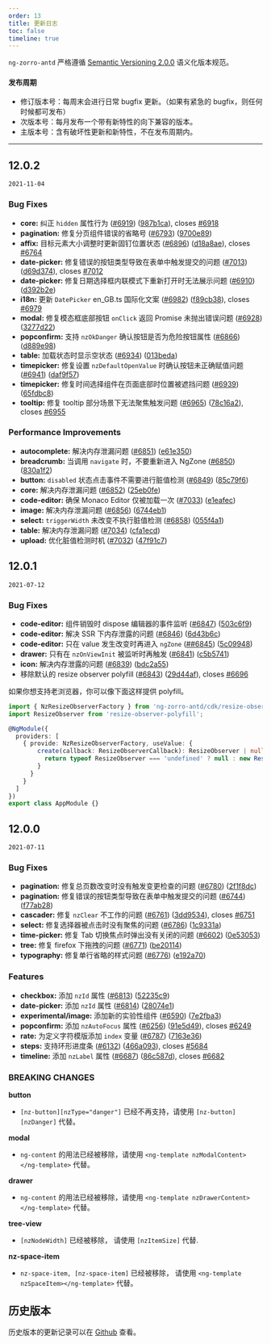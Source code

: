 ```yaml
---
order: 13
title: 更新日志
toc: false
timeline: true
---
```

`ng-zorro-antd` 严格遵循 [Semantic Versioning 2.0.0](https://semver.org/lang/zh-CN/) 语义化版本规范。

#### 发布周期

* 修订版本号：每周末会进行日常 bugfix 更新。（如果有紧急的 bugfix，则任何时候都可发布）
* 次版本号：每月发布一个带有新特性的向下兼容的版本。
* 主版本号：含有破坏性更新和新特性，不在发布周期内。

---
## 12.0.2

`2021-11-04`

### Bug Fixes

* **core:** 纠正 `hidden` 属性行为 ([#6919](https://github.com/NG-ZORRO/ng-zorro-antd/issues/6919)) ([987b1ca](https://github.com/NG-ZORRO/ng-zorro-antd/commit/987b1ca675282febb274991f4d8d52f58c623e8d)), closes [#6918](https://github.com/NG-ZORRO/ng-zorro-antd/issues/6918)
* **pagination:** 修复分页组件错误的省略号 ([#6793](https://github.com/NG-ZORRO/ng-zorro-antd/issues/6793)) ([9700e89](https://github.com/NG-ZORRO/ng-zorro-antd/commit/9700e89690f2a2a28e84a35f3e800f60d5d72ab1))
* **affix:** 目标元素大小调整时更新固钉位置状态 ([#6896](https://github.com/NG-ZORRO/ng-zorro-antd/issues/6896)) ([d18a8ae](https://github.com/NG-ZORRO/ng-zorro-antd/commit/d18a8ae24a0a088de06101b1d0d060e84df29b15)), closes [#6764](https://github.com/NG-ZORRO/ng-zorro-antd/issues/6764)
* **date-picker:** 修复错误的按钮类型导致在表单中触发提交的问题 ([#7013](https://github.com/NG-ZORRO/ng-zorro-antd/issues/7013)) ([d69d374](https://github.com/NG-ZORRO/ng-zorro-antd/commit/d69d37469bb260b1375d6005acb217ca4ec4215f)), closes [#7012](https://github.com/NG-ZORRO/ng-zorro-antd/issues/7012)
* **date-picker:** 修复日期选择框内联模式下重新打开时无法展示问题 ([#6910](https://github.com/NG-ZORRO/ng-zorro-antd/issues/6910)) ([d392b2e](https://github.com/NG-ZORRO/ng-zorro-antd/commit/d392b2e95365a0ffec0fa5dcef39ba7f611b2432))
* **i18n:** 更新 `DatePicker` en_GB.ts 国际化文案 ([#6982](https://github.com/NG-ZORRO/ng-zorro-antd/issues/6982)) ([f89cb38](https://github.com/NG-ZORRO/ng-zorro-antd/commit/f89cb38a1c2a5b99460b837f001a39005212352d)), closes [#6979](https://github.com/NG-ZORRO/ng-zorro-antd/issues/6979)
* **modal:** 修复模态框底部按钮 `onClick` 返回 Promise 未抛出错误问题 ([#6928](https://github.com/NG-ZORRO/ng-zorro-antd/issues/6928)) ([3277d22](https://github.com/NG-ZORRO/ng-zorro-antd/commit/3277d22ec3368d7f28a5143a5cec44357dedcdb3))
* **popconfirm:** 支持 `nzOkDanger` 确认按钮是否为危险按钮属性 ([#6866](https://github.com/NG-ZORRO/ng-zorro-antd/issues/6866)) ([d889e98](https://github.com/NG-ZORRO/ng-zorro-antd/commit/d889e98e935f7e7c66e10068fd2665181a9e9975))
* **table:** 加载状态时显示空状态 ([#6934](https://github.com/NG-ZORRO/ng-zorro-antd/issues/6934)) ([013beda](https://github.com/NG-ZORRO/ng-zorro-antd/commit/013bedaf9856931b37c01e9aa24cf63cdb1be9b8))
* **timepicker:** 修复设置 `nzDefaultOpenValue` 时确认按钮未正确赋值问题 ([#6941](https://github.com/NG-ZORRO/ng-zorro-antd/issues/6941)) ([daf9f57](https://github.com/NG-ZORRO/ng-zorro-antd/commit/daf9f5712c11a4b4fdbb1da1eab23c2667398e96))
* **timepicker:** 修复时间选择组件在页面底部时位置被遮挡问题 ([#6939](https://github.com/NG-ZORRO/ng-zorro-antd/issues/6939)) ([65fdbc8](https://github.com/NG-ZORRO/ng-zorro-antd/commit/65fdbc8a5442fed0d4b131ff8147b5b8f10f9f38))
* **tooltip:** 修复 tooltip 部分场景下无法聚焦触发问题 ([#6965](https://github.com/NG-ZORRO/ng-zorro-antd/issues/6965)) ([78c16a2](https://github.com/NG-ZORRO/ng-zorro-antd/commit/78c16a2794f5e5c2f5098c83ea540c88dd9d6d98)), closes [#6955](https://github.com/NG-ZORRO/ng-zorro-antd/issues/6955)


### Performance Improvements

* **autocomplete:** 解决内存泄漏问题 ([#6851](https://github.com/NG-ZORRO/ng-zorro-antd/issues/6851)) ([e61e350](https://github.com/NG-ZORRO/ng-zorro-antd/commit/e61e350874d380cdc68bd6c8dee0f5de358c4c79))
* **breadcrumb:** 当调用 `navigate` 时，不要重新进入 NgZone ([#6850](https://github.com/NG-ZORRO/ng-zorro-antd/issues/6850)) ([830a1f2](https://github.com/NG-ZORRO/ng-zorro-antd/commit/830a1f259e4b51ffcfb82f98974fc9ae52dbfef7))
* **button:** `disabled` 状态点击事件不需要进行脏值检测 ([#6849](https://github.com/NG-ZORRO/ng-zorro-antd/issues/6849)) ([85c79f6](https://github.com/NG-ZORRO/ng-zorro-antd/commit/85c79f652a022dee5c6f57042c856280cc6f23db))
* **core:** 解决内存泄漏问题 ([#6852](https://github.com/NG-ZORRO/ng-zorro-antd/issues/6852)) ([25eb0fe](https://github.com/NG-ZORRO/ng-zorro-antd/commit/25eb0fe90cf981c0ddddceac8f98dfcef6f60f8f))
* **code-editor:** 确保 Monaco Editor 仅被加载一次 ([#7033](https://github.com/NG-ZORRO/ng-zorro-antd/issues/7033)) ([e1eafec](https://github.com/NG-ZORRO/ng-zorro-antd/commit/e1eafecaba7235faa8819cae2ab5607c41572b3c))
* **image:** 解决内存泄漏问题 ([#6856](https://github.com/NG-ZORRO/ng-zorro-antd/issues/6856)) ([6744eb1](https://github.com/NG-ZORRO/ng-zorro-antd/commit/6744eb1ac836637563c8ffea1b864502721711d6))
* **select:** `triggerWidth` 未改变不执行脏值检测 ([#6858](https://github.com/NG-ZORRO/ng-zorro-antd/issues/6858)) ([055f4a1](https://github.com/NG-ZORRO/ng-zorro-antd/commit/055f4a12679a1538ada58d7d9460694f67b156f5))
* **table:** 解决内存泄漏问题 ([#7034](https://github.com/NG-ZORRO/ng-zorro-antd/issues/7034)) ([cfa1ecd](https://github.com/NG-ZORRO/ng-zorro-antd/commit/cfa1ecdb419ec619a196f69cca50fbc92aa61134))
* **upload:** 优化脏值检测时机 ([#7032](https://github.com/NG-ZORRO/ng-zorro-antd/issues/7032)) ([47f91c7](https://github.com/NG-ZORRO/ng-zorro-antd/commit/47f91c77a79ad85e36eb318617b12f548bb56b1f))

## 12.0.1

`2021-07-12`

### Bug Fixes

* **code-editor:** 组件销毁时 dispose 编辑器的事件监听 ([#6847](https://github.com/NG-ZORRO/ng-zorro-antd/issues/6847)) ([503c6f9](https://github.com/NG-ZORRO/ng-zorro-antd/commit/503c6f90b81aed268ec08ce301b8c71f3a479617))
* **code-editor:** 解决 SSR 下内存泄露的问题 ([#6846](https://github.com/NG-ZORRO/ng-zorro-antd/issues/6846)) ([6d43b6c](https://github.com/NG-ZORRO/ng-zorro-antd/commit/6d43b6c5a9ccf8603106716285a1c032608912d6))
* **code-editor:** 只在 value 发生改变时再进入 `ngZone`  ([##6845](https://github.com/NG-ZORRO/ng-zorro-antd/issues/6845)) ([5c09948](https://github.com/NG-ZORRO/ng-zorro-antd/commit/5c09948ca5e0e70bf7e4d1b4246225999060a930))
* **drawer:** 只有在 `nzOnViewInit` 被监听时再触发 ([#6841](https://github.com/NG-ZORRO/ng-zorro-antd/issues/6841)) ([c5b5741](https://github.com/NG-ZORRO/ng-zorro-antd/commit/c5b5741a0ffaaf50b4e558faf99691977c967426))
* **icon:** 解决内存泄露的问题 ([#6839](https://github.com/NG-ZORRO/ng-zorro-antd/issues/6839)) ([bdc2a55](https://github.com/NG-ZORRO/ng-zorro-antd/commit/bdc2a55e8421b49d80245d3a5a714adf38f58140))
* 移除默认的 resize observer polyfill ([#6843](https://github.com/NG-ZORRO/ng-zorro-antd/issues/6843)) ([29d44af](https://github.com/NG-ZORRO/ng-zorro-antd/commit/29d44afb058cb5d78f236cdfa57be5018b49dc02)), closes [#6696](https://github.com/NG-ZORRO/ng-zorro-antd/issues/6696)

如果你想支持老浏览器，你可以像下面这样提供 polyfill。

```ts
import { NzResizeObserverFactory } from 'ng-zorro-antd/cdk/resize-observer';
import ResizeObserver from 'resize-observer-polyfill';

@NgModule({
  providers: [
    { provide: NzResizeObserverFactory, useValue: {
        create(callback: ResizeObserverCallback): ResizeObserver | null {
          return typeof ResizeObserver === 'undefined' ? null : new ResizeObserver(callback);
        }
      }
    }
  ]
})
export class AppModule {}
```


## 12.0.0

`2021-07-11`

### Bug Fixes

* **pagination:** 修复总页数改变时没有触发变更检查的问题 ([#6780](https://github.com/NG-ZORRO/ng-zorro-antd/issues/6780)) ([2f1f8dc](https://github.com/NG-ZORRO/ng-zorro-antd/commit/2f1f8dcb1c7eb4f89b1ff21bf8c64d7f8a75f344))
* **pagination:** 修复错误的按钮类型导致在表单中触发提交的问题 ([#6744](https://github.com/NG-ZORRO/ng-zorro-antd/issues/6744)) ([f77ab28](https://github.com/NG-ZORRO/ng-zorro-antd/commit/f77ab28341489e9df7f757294a6a5ad6030700f4))
* **cascader:** 修复 `nzClear` 不工作的问题 ([#6761](https://github.com/NG-ZORRO/ng-zorro-antd/issues/6761)) ([3dd9534](https://github.com/NG-ZORRO/ng-zorro-antd/commit/3dd9534d8059985dba3389fc52ea463bbf3381c5)), closes [#6751](https://github.com/NG-ZORRO/ng-zorro-antd/issues/6751)
* **select:** 修复选择器被点击时没有聚焦的问题 ([#6786](https://github.com/NG-ZORRO/ng-zorro-antd/issues/6786)) ([1c9331a](https://github.com/NG-ZORRO/ng-zorro-antd/commit/1c9331a4f8a32a91eaaf6128bdb335f26bd6fcab))
* **time-picker:** 修复 Tab 切换焦点时弹出没有关闭的问题 ([#6602](https://github.com/NG-ZORRO/ng-zorro-antd/issues/6602)) ([0e53053](https://github.com/NG-ZORRO/ng-zorro-antd/commit/0e530538ee954ce6ccc5891c0556cfb338f00b56))
* **tree:** 修复 firefox 下拖拽的问题 ([#6771](https://github.com/NG-ZORRO/ng-zorro-antd/issues/6771)) ([be20114](https://github.com/NG-ZORRO/ng-zorro-antd/commit/be20114f6b83f326045dd98b5ad3aa9fab61af03))
* **typography:** 修复单行省略的样式问题 ([#6776](https://github.com/NG-ZORRO/ng-zorro-antd/issues/6776)) ([e192a70](https://github.com/NG-ZORRO/ng-zorro-antd/commit/e192a70aa034913d87b00f863e27e0f6acc280de))


### Features

* **checkbox:** 添加 `nzId` 属性 ([#6813](https://github.com/NG-ZORRO/ng-zorro-antd/issues/6813)) ([52235c9](https://github.com/NG-ZORRO/ng-zorro-antd/commit/52235c97aaf75802cca9e81c9071fa2bdfe0208e))
* **date-picker:** 添加 `nzId` 属性 ([#6814](https://github.com/NG-ZORRO/ng-zorro-antd/issues/6814)) ([28074e1](https://github.com/NG-ZORRO/ng-zorro-antd/commit/28074e1749a38a19cc64bd52aefc85d3e6f1a53b))
* **experimental/image:** 添加新的实验性组件 ([#6590](https://github.com/NG-ZORRO/ng-zorro-antd/issues/6590)) ([7e2fba3](https://github.com/NG-ZORRO/ng-zorro-antd/commit/7e2fba39354de78219be1237eea8edf19b5799e7))
* **popconfirm:** 添加 `nzAutoFocus` 属性 ([#6256](https://github.com/NG-ZORRO/ng-zorro-antd/issues/6256)) ([91e5d49](https://github.com/NG-ZORRO/ng-zorro-antd/commit/91e5d49f83c8e833e70400c65b69a2e4787fc91d)), closes [#6249](https://github.com/NG-ZORRO/ng-zorro-antd/issues/6249)
* **rate:** 为定义字符模版添加 `index` 变量 ([#6787](https://github.com/NG-ZORRO/ng-zorro-antd/issues/6787)) ([7163e36](https://github.com/NG-ZORRO/ng-zorro-antd/commit/7163e360fc97d48cd718c65ffa301c0253801851))
* **steps:** 支持环形进度条 ([#6132](https://github.com/NG-ZORRO/ng-zorro-antd/issues/6132)) ([466a093](https://github.com/NG-ZORRO/ng-zorro-antd/commit/466a093d10da6d8996adc636447be3531c5d1d76)), closes [#5684](https://github.com/NG-ZORRO/ng-zorro-antd/issues/5684)
* **timeline:** 添加 `nzLabel` 属性 ([#6687](https://github.com/NG-ZORRO/ng-zorro-antd/issues/6687)) ([86c587d](https://github.com/NG-ZORRO/ng-zorro-antd/commit/86c587d7be4b7b6e936cf50e2cafa4499d735407)), closes [#6682](https://github.com/NG-ZORRO/ng-zorro-antd/issues/6682)

### BREAKING CHANGES

**button**
- `[nz-button][nzType="danger"]` 已经不再支持，请使用 `[nz-button][nzDanger]` 代替。

**modal**
- `ng-content` 的用法已经被移除，请使用 `<ng-template nzModalContent></ng-template>` 代替。

**drawer**
- `ng-content` 的用法已经被移除，请使用 `<ng-template nzDrawerContent></ng-template>` 代替。

**tree-view**
- `[nzNodeWidth]` 已经被移除， 请使用 `[nzItemSize]` 代替.

**nz-space-item**
- `nz-space-item, [nz-space-item]` 已经被移除， 请使用 `<ng-template nzSpaceItem></ng-template>` 代替。


## 历史版本

历史版本的更新记录可以在 [Github](https://github.com/NG-ZORRO/ng-zorro-antd/releases) 查看。
